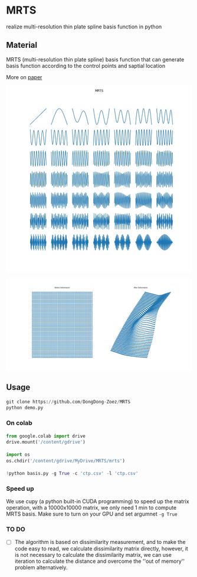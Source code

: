# MRTS
realize multi-resolution thin plate spline basis function in python 

## Material

MRTS (multi-resolution thin plate spline) basis function that can generate basis function according to the control points and saptial location

More on [paper](https://arxiv.org/pdf/1504.05659.pdf?fbclid=IwAR3WLhl5T150W1mmjBK2PShIPXmnOpyCJQ9uQnY81AxDcd2GlW2tFzp0A6g)

![](https://github.com/DongDong-Zoez/MRTS/blob/dc001e079b5b0f7e3241232a934b0625f8f7262b/assets/mrts.jpg)

![](https://github.com/DongDong-Zoez/MRTS/blob/dc001e079b5b0f7e3241232a934b0625f8f7262b/assets/tps.jpg)

## Usage

```python
git clone https://github.com/DongDong-Zoez/MRTS
python demo.py
```

### On colab

```python
from google.colab import drive
drive.mount('/content/gdrive')

import os 
os.chdir('/content/gdrive/MyDrive/MRTS/mrts')

!python basis.py -g True -c 'ctp.csv' -l 'ctp.csv'
```

### Speed up

We use cupy (a python built-in CUDA programming) to speed up the matrix operation,
with a 10000x10000 matrix, we only need 1 min to compute MRTS basis.
Make sure to turn on your GPU and set argumnet ```-g True```

### TO DO

- [ ] The algorithm is based on dissimilarity measurement, and to make the code easy to read, we calculate dissimilarity matrix directly, however, it is not necessary to calculate the dissimilarity matrix, we can use iteration to calculate the distance and overcome the ''out of memory'' problem alternatively.
